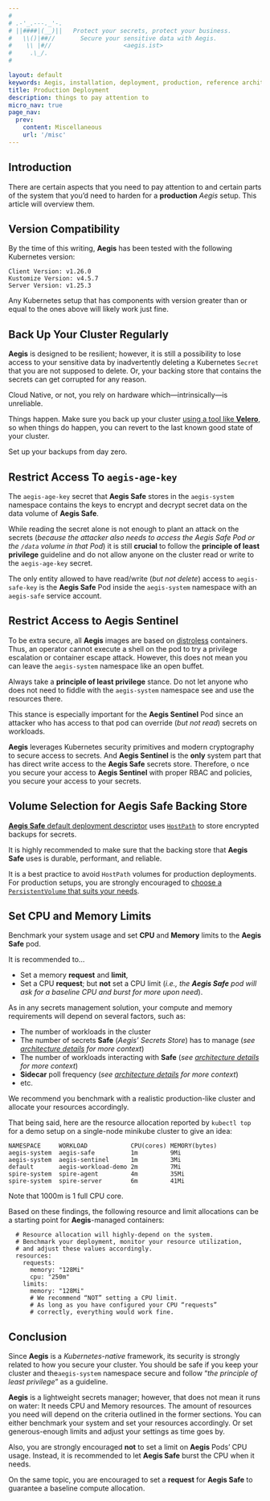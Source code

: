 ```yaml
---
#
# .-'_.---._'-.
# ||####|(__)||   Protect your secrets, protect your business.
#   \\()|##//       Secure your sensitive data with Aegis.
#    \\ |#//                    <aegis.ist>
#     .\_/.
#

layout: default
keywords: Aegis, installation, deployment, production, reference architecture
title: Production Deployment
description: things to pay attention to
micro_nav: true
page_nav:
  prev:
    content: Miscellaneous
    url: '/misc'
---
```


## Introduction

There are certain aspects that you need to pay attention to and certain
parts of the system that you’d need to harden for a **production** *Aegis* setup.
This article will overview them.

## Version Compatibility

By the time of this writing,
**Aegis** has been tested with the following Kubernetes version:

```text
Client Version: v1.26.0
Kustomize Version: v4.5.7
Server Version: v1.25.3
```

Any Kubernetes setup that has components with version greater
than or equal to the ones above will likely work just fine.

## Back Up Your Cluster Regularly

**Aegis** is designed to be resilient; however, it is still a possibility
to lose access to your sensitive data by inadvertently deleting a Kubernetes
`Secret` that you are not supposed to delete. Or, your backing store that
contains the secrets can get corrupted for any reason. 

Cloud Native, or not, you rely on hardware which—intrinsically—is unreliable.

Things happen. Make sure you back up your cluster 
[using a tool like **Velero**][velero], so when things do happen, you 
can revert to the last known good state of your cluster.

Set up your backups from day zero.

[velero]: https://velero.io/ "Velero"

## Restrict Access To `aegis-age-key`

The `aegis-age-key` secret that **Aegis Safe** stores in the `aegis-system` 
namespace contains the keys to encrypt and decrypt secret data on the data
volume of **Aegis Safe**.

While reading the secret alone is not enough to plant an attack on the secrets
(*because the attacker also needs to access the Aegis Safe Pod or the `/data`
volume in that Pod*) it is still **crucial** to follow the **principle of least
privilege** guideline and do not allow anyone on the cluster read or write
to the `aegis-age-key` secret.

The only entity allowed to have read/write (*but not delete*) access to
`aegis-safe-key` is the **Aegis Safe** Pod inside the `aegis-system` namespace
with an `aegis-safe` service account.

## Restrict Access to Aegis Sentinel

To be extra secure, all **Aegis** images are based on [distroless][distroless]
containers. Thus, an operator cannot execute a shell on the pod to try
a privilege escalation or container escape attack. However, this does not mean
you can leave the `aegis-system` namespace like an open buffet.

Always take a **principle of least privilege** stance. Do not let anyone who
does not need to fiddle with the `aegis-system` namespace see and use the 
resources there.

This stance is especially important for the **Aegis Sentinel** Pod since an
attacker who has access to that pod can override (*but not read*) secrets on
workloads.

**Aegis** leverages Kubernetes security primitives and modern cryptography
to secure access to secrets. And **Aegis Sentinel** is the **only** system 
part that has direct write access to the **Aegis Safe** secrets store. Therefore, 
o nce you secure your access to **Aegis Sentinel** with proper RBAC and policies, 
you secure your access to your secrets.

[distroless]: https://github.com/GoogleContainerTools/distroless

## Volume Selection for Aegis Safe Backing Store

[**Aegis Safe** default deployment descriptor][aegis-safe-deployment-yaml]
uses [`HostPath`][k8s-pv] to store encrypted backups for secrets.

It is highly recommended to make sure that the backing store that **Aegis Safe**
uses is durable, performant, and reliable.

It is a best practice to avoid `HostPath` volumes for production deployments.
For production setups, you are strongly encouraged to [choose a `PersistentVolume`
that suits your needs][k8s-pv].

[aegis-safe-deployment-yaml]: https://github.com/zerotohero-dev/aegis/blob/main/install/k8s/safe/Deployment.yaml
[k8s-pv]: https://kubernetes.io/docs/concepts/storage/volumes/

## Set CPU and Memory Limits

Benchmark your system usage and set **CPU** and **Memory** limits to the
**Aegis Safe** pod.

It is recommended to…

* Set a memory **request** and **limit**,
* Set a CPU **request**; but **not** set a CPU limit (*i.e., 
  the **Aegis Safe** pod will ask for a baseline CPU
  and burst for more upon need*).

As in any secrets management solution, your compute and memory requirements
will depend on several factors, such as:

* The number of workloads in the cluster
* The number of secrets **Safe** (*Aegis’ Secrets Store*) has to manage
  (*see [architecture details][architecture] for more context*)
* The number of workloads interacting with **Safe**
  (*see [architecture details][architecture] for more context*)
* **Sidecar** poll frequency (*see [architecture details][architecture] for more context*)
* etc.

[architecture]: /docs/architecture 

We recommend you benchmark with a realistic production-like
cluster and allocate your resources accordingly.

That being said, here are the resource allocation reported by `kubectl top`
for a demo setup on a single-node minikube cluster to give an idea:

```text 
NAMESPACE     WORKLOAD            CPU(cores) MEMORY(bytes)
aegis-system  aegis-safe          1m         9Mi
aegis-system  aegis-sentinel      1m         3Mi
default       aegis-workload-demo 2m         7Mi
spire-system  spire-agent         4m         35Mi
spire-system  spire-server        6m         41Mi
```

Note that 1000m is 1 full CPU core.

Based on these findings, the following resource and limit allocations can be
a starting point for **Aegis**-managed containers:

```text
  # Resource allocation will highly-depend on the system.
  # Benchmark your deployment, monitor your resource utilization,
  # and adjust these values accordingly.
  resources:
    requests:
      memory: "128Mi"
      cpu: "250m"
    limits:
      memory: "128Mi"
      # We recommend “NOT” setting a CPU limit.
      # As long as you have configured your CPU “requests”
      # correctly, everything would work fine.
```

## Conclusion

Since **Aegis** is a *Kubernetes-native* framework, its security is strongly
related to how you secure your cluster. You should be safe if you keep your 
cluster and the`aegis-system` namespace secure and follow 
“*the principle of least privilege*” as a guideline.

**Aegis** is a lightweight secrets manager; however, that does not mean it
runs on water: It needs CPU and Memory resources. The amount of resources you
need will depend on the criteria outlined in the former sections. You can either
benchmark your system and set your resources accordingly. Or set generous-enough
limits and adjust your settings as time goes by.

Also, you are strongly encouraged **not** to set a limit on **Aegis** Pods’ CPU
usage. Instead, it is recommended to let **Aegis Safe** burst the CPU when 
it needs.

On the same topic, you are encouraged to set a **request** for **Aegis Safe**
to guarantee a baseline compute allocation.
